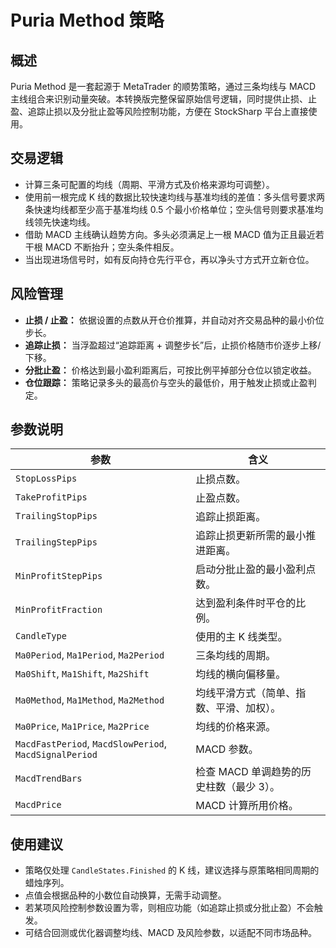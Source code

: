 # Puria Method 策略

## 概述
Puria Method 是一套起源于 MetaTrader 的顺势策略，通过三条均线与 MACD 主线组合来识别动量突破。本转换版完整保留原始信号逻辑，同时提供止损、止盈、追踪止损以及分批止盈等风险控制功能，方便在 StockSharp 平台上直接使用。

## 交易逻辑
- 计算三条可配置的均线（周期、平滑方式及价格来源均可调整）。
- 使用前一根完成 K 线的数据比较快速均线与基准均线的差值：多头信号要求两条快速均线都至少高于基准均线 0.5 个最小价格单位；空头信号则要求基准均线领先快速均线。
- 借助 MACD 主线确认趋势方向。多头必须满足上一根 MACD 值为正且最近若干根 MACD 不断抬升；空头条件相反。
- 当出现进场信号时，如有反向持仓先行平仓，再以净头寸方式开立新仓位。

## 风险管理
- **止损 / 止盈：** 依据设置的点数从开仓价推算，并自动对齐交易品种的最小价位步长。
- **追踪止损：** 当浮盈超过“追踪距离 + 调整步长”后，止损价格随市价逐步上移/下移。
- **分批止盈：** 价格达到最小盈利距离后，可按比例平掉部分仓位以锁定收益。
- **仓位跟踪：** 策略记录多头的最高价与空头的最低价，用于触发止损或止盈判定。

## 参数说明
| 参数 | 含义 |
| ---- | ---- |
| `StopLossPips` | 止损点数。 |
| `TakeProfitPips` | 止盈点数。 |
| `TrailingStopPips` | 追踪止损距离。 |
| `TrailingStepPips` | 追踪止损更新所需的最小推进距离。 |
| `MinProfitStepPips` | 启动分批止盈的最小盈利点数。 |
| `MinProfitFraction` | 达到盈利条件时平仓的比例。 |
| `CandleType` | 使用的主 K 线类型。 |
| `Ma0Period`, `Ma1Period`, `Ma2Period` | 三条均线的周期。 |
| `Ma0Shift`, `Ma1Shift`, `Ma2Shift` | 均线的横向偏移量。 |
| `Ma0Method`, `Ma1Method`, `Ma2Method` | 均线平滑方式（简单、指数、平滑、加权）。 |
| `Ma0Price`, `Ma1Price`, `Ma2Price` | 均线的价格来源。 |
| `MacdFastPeriod`, `MacdSlowPeriod`, `MacdSignalPeriod` | MACD 参数。 |
| `MacdTrendBars` | 检查 MACD 单调趋势的历史柱数（最少 3）。 |
| `MacdPrice` | MACD 计算所用价格。 |

## 使用建议
- 策略仅处理 `CandleStates.Finished` 的 K 线，建议选择与原策略相同周期的蜡烛序列。
- 点值会根据品种的小数位自动换算，无需手动调整。
- 若某项风险控制参数设置为零，则相应功能（如追踪止损或分批止盈）不会触发。
- 可结合回测或优化器调整均线、MACD 及风险参数，以适配不同市场品种。
